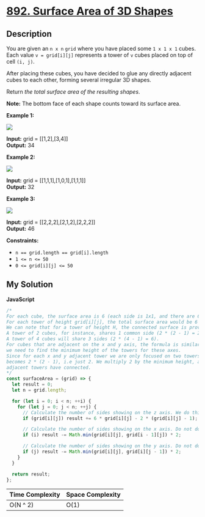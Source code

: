 # [892. Surface Area of 3D Shapes](https://leetcode.com/problems/surface-area-of-3d-shapes)

## Description

You are given an `n x n` `grid` where you have placed some `1 x 1 x 1` cubes. Each value `v = grid[i][j]` represents a tower of `v` cubes placed on top of cell `(i, j)`.

After placing these cubes, you have decided to glue any directly adjacent cubes to each other, forming several irregular 3D shapes.

Return _the total surface area of the resulting shapes_.

**Note:** The bottom face of each shape counts toward its surface area.

**Example 1:**

![](https://assets.leetcode.com/uploads/2021/01/08/tmp-grid2.jpg)

**Input:** grid = \[\[1,2\],\[3,4\]\]  
**Output:** 34

**Example 2:**

![](https://assets.leetcode.com/uploads/2021/01/08/tmp-grid4.jpg)

**Input:** grid = \[\[1,1,1\],\[1,0,1\],\[1,1,1\]\]  
**Output:** 32

**Example 3:**

![](https://assets.leetcode.com/uploads/2021/01/08/tmp-grid5.jpg)

**Input:** grid = \[\[2,2,2\],\[2,1,2\],\[2,2,2\]\]  
**Output:** 46

**Constraints:**

- `n == grid.length == grid[i].length`
- `1 <= n <= 50`
- `0 <= grid[i][j] <= 50`

## My Solution

**JavaScript**

```js
/*
For each cube, the surface area is 6 (each side is 1x1, and there are 6 sides).
For each tower of height grid[i][j], the total surface area would be 6 * numCubes - connectedSides.
We can note that for a tower of height H, the connected surface is provided by 2 * (H - 1).
A tower of 2 cubes, for instance, shares 1 common side (2 * (2 - 1) = 2).
A tower of 4 cubes will share 3 sides (2 * (4 - 1) = 6).
For cubes that are adjacent on the x and y axis, the formula is similar for the shared surfaces, but
we need to find the minimum height of the towers for these axes.
Since for each x and y adjacent tower we are only focused on two towers at once, the formula for shared sides
becomes 2 * (2 - 1), i.e just 2. We multiply 2 by the minimum height, as the minimum is how many cubes the two
adjacent towers have connected.
*/
const surfaceArea = (grid) => {
  let result = 0;
  let n = grid.length;

  for (let i = 0; i < n; ++i) {
    for (let j = 0; j < n; ++j) {
      // Calculate the number of sides showing on the z axis. We do this for every grid tower.
      if (grid[i][j]) result += 6 * grid[i][j] - 2 * (grid[i][j] - 1);

      // Calculate the number of sides showing on the x axis. Do not do this for first x-axis tower
      if (i) result -= Math.min(grid[i][j], grid[i - 1][j]) * 2;

      // Calculate the number of sides showing on the y axis. Do not do this for first y-axis tower
      if (j) result -= Math.min(grid[i][j], grid[i][j - 1]) * 2;
    }
  }

  return result;
};
```

| Time Complexity | Space Complexity |
| --------------- | ---------------- |
| O(N ^ 2)        | O(1)             |
